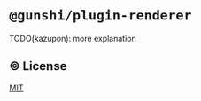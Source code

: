 # `@gunshi/plugin-renderer`

TODO(kazupon): more explanation

## ©️ License

[MIT](http://opensource.org/licenses/MIT)
